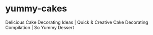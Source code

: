 # yummy-cakes
Delicious Cake Decorating Ideas | Quick &amp; Creative Cake Decorating Compilation | So Yummy Dessert 
